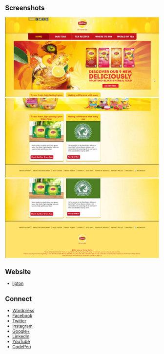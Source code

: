 ## Screenshots
![](https://raw.githubusercontent.com/jovanidash21/lipton/master/lipton/Images/Screenshots/1.png)
![](https://raw.githubusercontent.com/jovanidash21/lipton/master/lipton/Images/Screenshots/2.png)
![](https://raw.githubusercontent.com/jovanidash21/lipton/master/lipton/Images/Screenshots/3.png)

## Website
- [lipton](http://adlipton.cpecareer.com/)

## Connect
- [Wordpress](https://jovaniwarguez.wordpress.com/)
- [Facebook](https://facebook.com/jovani.cadornawarguez)
- [Twitter](https://twitter.com/jovanidash21)
- [Instagram](https://www.instagram.com/jovanidash21/)
- [Google+](https://plus.google.com/u/0/104385173780051504413)
- [LinkedIn](https://www.linkedin.com/in/jovani-warguez-827a8a11b?trk=nav_responsive_tab_profile_pic)
- [YouTube](https://www.youtube.com/channel/UCNiVxhbJ6Ku9keIjkQX3RRQ)
- [CodePen](http://codepen.io/jovanidash21/)
